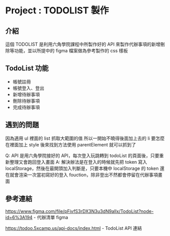# Project : TODOLIST 製作

## 介紹

這個 TODOLIST 是利用六角學院課程中所製作好的 API 來製作代辦事項的新增刪除等功能，並以所提中的 figma 檔案做為參考製作的 css 樣板

## TodoList 功能

-   帳號註冊
-   帳號登入、登出
-   新增待辦事項
-   刪除待辦事項
-   完成待辦事項

## 遇到的問題

因為適用 ul 裡面的 list 抓取大範圍的值
所以一開始不曉得後面加上去的 li 要怎麼在裡面加上 style
後來找到方法使用 parentElement 就可以抓到了

Q: API 是用六角學院接好的 API，每次登入玩跳轉到 todoList 的頁面後，只要重新整理又會跑回登入畫面
A: 解決辦法是在登入的時候就先把 token 寫入 localStorage，然後在最開頭加入判斷是，只要本機中 localStorage 的 token 還在就會渲染一次當初寫好的登入 fouction，除非登出不然都會停留在代辦事項畫面

## 參考連結

https://www.figma.com/file/pFivfS3rDX3N3u3dN9aIlx/TodoList?node-id=6%3A194 - 代辦清單 figma

https://todoo.5xcamp.us/api-docs/index.html - TodoList API 連結
